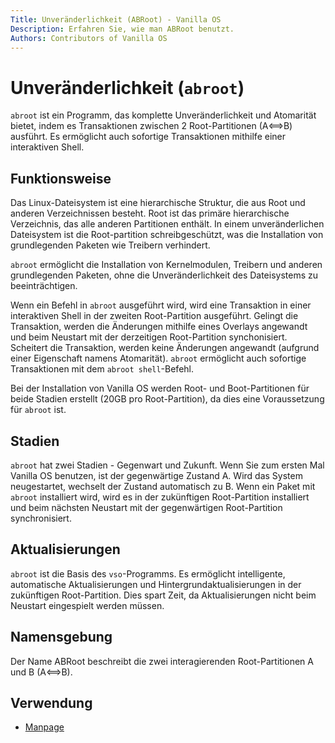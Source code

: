 ```yaml
---
Title: Unveränderlichkeit (ABRoot) - Vanilla OS
Description: Erfahren Sie, wie man ABRoot benutzt.
Authors: Contributors of Vanilla OS
---
```


# Unveränderlichkeit (`abroot`)

`abroot` ist ein Programm, das komplette Unveränderlichkeit und Atomarität bietet, indem es Transaktionen zwischen 2 Root-Partitionen (A⟺B) ausführt. Es ermöglicht auch sofortige Transaktionen mithilfe einer interaktiven Shell.

## Funktionsweise

Das Linux-Dateisystem ist eine hierarchische Struktur, die aus Root und anderen Verzeichnissen besteht.
Root ist das primäre hierarchische Verzeichnis, das alle anderen Partitionen enthält.
In einem unveränderlichen Dateisystem ist die Root-partition schreibgeschützt, was die Installation von grundlegenden Paketen wie Treibern verhindert.

`abroot` ermöglicht die Installation von Kernelmodulen, Treibern und anderen grundlegenden Paketen, ohne die Unveränderlichkeit des Dateisystems zu beeinträchtigen.

Wenn ein Befehl in `abroot` ausgeführt wird, wird eine Transaktion in einer interaktiven Shell in der zweiten Root-Partition ausgeführt. Gelingt die Transaktion, werden die Änderungen mithilfe eines Overlays angewandt und beim Neustart mit der derzeitigen Root-Partition synchonisiert. Scheitert die Transaktion, werden keine Änderungen angewandt (aufgrund einer Eigenschaft namens Atomarität). `abroot` ermöglicht auch sofortige Transaktionen mit dem `abroot shell`-Befehl.

Bei der Installation von Vanilla OS werden Root- und Boot-Partitionen für beide Stadien erstellt (20GB pro Root-Partition), da dies eine Voraussetzung für `abroot` ist.

## Stadien

`abroot` hat zwei Stadien - Gegenwart und Zukunft. Wenn Sie zum ersten Mal Vanilla OS benutzen, ist der gegenwärtige Zustand A. Wird das System neugestartet, wechselt der Zustand automatisch zu B. Wenn ein Paket mit `abroot` installiert wird, wird es in der zukünftigen Root-Partition installiert und beim nächsten Neustart mit der gegenwärtigen Root-Partition synchronisiert.

## Aktualisierungen

`abroot` ist die Basis des `vso`-Programms. Es ermöglicht intelligente, automatische Aktualisierungen und Hintergrundaktualisierungen in der zukünftigen Root-Partition. Dies spart Zeit, da Aktualisierungen nicht beim Neustart eingespielt werden müssen.

## Namensgebung

Der Name ABRoot beschreibt die zwei interagierenden Root-Partitionen A und B (A⟺B).

## Verwendung

- [Manpage](abroot-manpage)
